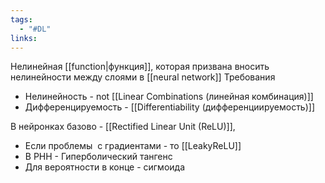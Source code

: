 ```yaml
---
tags:
  - "#DL"
links:
---
```

Нелинейная [[function|функция]], которая призвана вносить нелинейности между слоями в [[neural network]]
Требования
- Нелинейность - not [[Linear Combinations (линейная комбинация)]]
- Дифференцируемость - [[Differentiability (дифференциируемость)]]

В нейронках базово - [[Rectified Linear Unit (ReLU)]],
- Если проблемы  с градиентами - то [[LeakyReLU]]
- В РНН - Гиперболический тангенс
- Для вероятности в конце - сигмоида